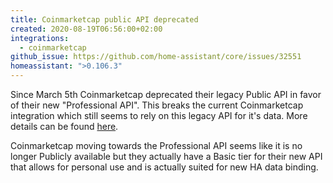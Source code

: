 ```yaml
---
title: Coinmarketcap public API deprecated
created: 2020-08-19T06:56:00+02:00
integrations:
  - coinmarketcap
github_issue: https://github.com/home-assistant/core/issues/32551
homeassistant: ">0.106.3"
---
```


Since March 5th Coinmarketcap deprecated their legacy Public API in favor of their new "Professional API". 
This breaks the current Coinmarketcap integration which still seems to rely on this legacy API for it's data. 
More details can be found [here](https://pro.coinmarketcap.com/migrate).

Coinmarketcap moving towards the Professional API seems like it is no longer Publicly available but they actually have a Basic tier for their new API that allows for personal use and is actually suited for new HA data binding.
